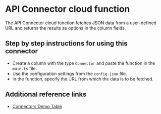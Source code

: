 # API Connector cloud function

The API Connector cloud function fetches JSON data from a user-defined URL and returns the results as options in the column fields.

## Step by step instructions for using this connector

- Create a column with the type `Connector` and paste the function in the `main.ts` file.
- Use the configuration settings from the `config.json` file.
- In the function, specify the URL from which the data is to be fetched. 

## Additional reference links

- [Connectors Demo Table](https://demo.rowy.io/table/connectors)